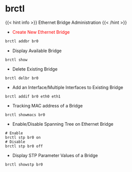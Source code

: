 # brctl   
{{< hint info >}}
Ethernet Bridge Administration
{{< /hint >}}

- <font color=red>Create New Ethernet Bridge</font>
```bash
brctl addbr br0
```

- Display Available Bridge
```tpl
brctl show
```

- Delete Existing Bridge
```tpl
brctl delbr br0
```

-  Add an Interface/Multiple Interfaces to Existing Bridge
```tpl
brctl addif br0 eth0 eth1
```

- Tracking MAC address of a Bridge
```tpl
brctl showmacs br0
```

- Enable/Disable Spanning Tree on Ethernet Bridge
```tpl
# Enable
brctl stp br0 on
# Disable
brctl stp br0 off
```

- Display STP Parameter Values of a Bridge
```tpl
brctl showstp br0
```

